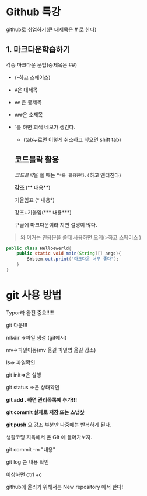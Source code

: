 # Github 특강

github로 취업하기(큰 대제목은 # 로 한다)



## 1. 마크다운학습하기

각종 마크다운 문법(중제목은 ##)

- (-하고 스페이스)

- `#`은 대제목

- `##` 은 중제목

- `###`은 소제목

- `를 하면 회색 네모가 생긴다.

  - (tab누르면 이렇게 취소하고 싶으면 shift tab)

  ## 코드블락 활용

  *코드블락*을 쓸 때는 *```*을 활용한다.(```하고 엔터친다)

  **강조** (** 내용**)

  기울임표 (* 내용*)

  강조+기울임(*** 내용***)

  

  구글에 마크다운이라 치면 설명이 많다.

> 와 이거는 인용문을 쓸때 사용하면 오케(>하고 스페이스 )

```java
public class Helloewerld{
    public static void main(String][] args){
        SYstem.out.print("마크다운 너무 좋다");
    }
}
```

# git 사용 방법



Typor라 완전 중요!!!!!

git 다운!!!

mkdir =>파일 생성 (git에서)

mv=>파일이동(mv 옮길 파일명 옮길 장소)

ls=> 파일확인

git init=>은 실행

git status =>은 상태확인

**git add . 하면 관리목록에 추가!!!**

**git commit 실제로 저장 또는 스냅샷**

**git push** 요 강조 부분만 나중에는 반복하게 된다.

생활코딩 지옥에서 온 GIt 에 들어가보자. 

git commit -m "내용"

git log 쓴 내용 확인

이상하면 ctrl +c 

github에 올리기 위해서는 New repository 에서 한다!

